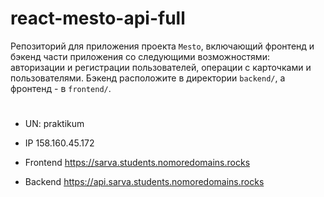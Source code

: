 # react-mesto-api-full
Репозиторий для приложения проекта `Mesto`, включающий фронтенд и бэкенд части приложения со следующими возможностями: авторизации и регистрации пользователей, операции с карточками и пользователями. Бэкенд расположите в директории `backend/`, а фронтенд - в `frontend/`. 

# 
* UN: praktikum

* IP 158.160.45.172
* Frontend  https://sarva.students.nomoredomains.rocks
* Backend  https://api.sarva.students.nomoredomains.rocks

